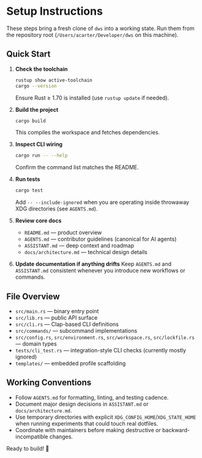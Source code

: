 # Setup Instructions

These steps bring a fresh clone of `dws` into a working state. Run them from the repository root (`/Users/acarter/Developer/dws` on this machine).

## Quick Start

1. **Check the toolchain**
   ```bash
   rustup show active-toolchain
   cargo --version
   ```
   Ensure Rust ≥ 1.70 is installed (use `rustup update` if needed).

2. **Build the project**
   ```bash
   cargo build
   ```
   This compiles the workspace and fetches dependencies.

3. **Inspect CLI wiring**
   ```bash
   cargo run -- --help
   ```
   Confirm the command list matches the README.

4. **Run tests**
   ```bash
   cargo test
   ```
   Add `-- --include-ignored` when you are operating inside throwaway XDG directories (see `AGENTS.md`).

5. **Review core docs**
   - `README.md` — product overview
   - `AGENTS.md` — contributor guidelines (canonical for AI agents)
   - `ASSISTANT.md` — deep context and roadmap
   - `docs/architecture.md` — technical design details

6. **Update documentation if anything drifts**
   Keep `AGENTS.md` and `ASSISTANT.md` consistent whenever you introduce new workflows or commands.

## File Overview

- `src/main.rs` — binary entry point
- `src/lib.rs` — public API surface
- `src/cli.rs` — Clap-based CLI definitions
- `src/commands/` — subcommand implementations
- `src/config.rs`, `src/environment.rs`, `src/workspace.rs`, `src/lockfile.rs` — domain types
- `tests/cli_test.rs` — integration-style CLI checks (currently mostly ignored)
- `templates/` — embedded profile scaffolding

## Working Conventions

- Follow `AGENTS.md` for formatting, linting, and testing cadence.
- Document major design decisions in `ASSISTANT.md` or `docs/architecture.md`.
- Use temporary directories with explicit `XDG_CONFIG_HOME`/`XDG_STATE_HOME` when running experiments that could touch real dotfiles.
- Coordinate with maintainers before making destructive or backward-incompatible changes.

Ready to build! 🦀
